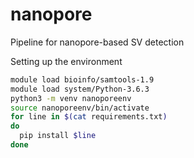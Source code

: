 # nanopore
Pipeline for nanopore-based SV detection

Setting up the environment
```bash
module load bioinfo/samtools-1.9
module load system/Python-3.6.3
python3 -m venv nanoporeenv
source nanoporeenv/bin/activate
for line in $(cat requirements.txt)
do
  pip install $line
done
```
